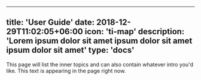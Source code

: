<!-- 
To create a section of content that will be featured in the front-page with an icon, follow these instructions:
1. Create directory inside `content`, named after the desired section
2. Create files corresponding to each language, named like so:
  - `_index.<2-letter language tag>.md`
3. Insert the frontmatter below in the file
  - Pick the icon to be displayed from the Font Awesome 5 Free set: https://fontawesome.com/v5.0/icons?d=gallery&p=2&s=solid,brands
4. Add text content below the frontmatter
5. Structure inner content in directories and content pages (use `content-page-template.md`)
 -->

---
title: 'User Guide'
date: 2018-12-29T11:02:05+06:00
icon: 'ti-map' 
description: 'Lorem ipsum dolor sit amet ipsum dolor sit amet ipsum dolor sit amet'
type: 'docs'
---

This page will list the inner topics and can also contain whatever intro you'd like. This text is appearing in the page right now.
